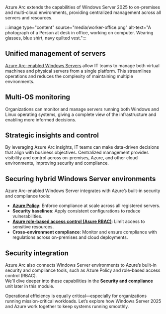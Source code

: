 Azure Arc extends the capabilities of Windows Server 2025 to on-premises and multi-cloud environments, providing centralized management across all servers and resources.

:::image type="content" source="media/worker-office.png" alt-text="A photograph of a Person at desk in office, working on computer. Wearing glasses, blue shirt, navy quilted vest.":::

## Unified management of servers

[Azure Arc-enabled Windows Servers](https://learn.microsoft.com/en-us/azure/azure-arc/servers/overview) allow IT teams to manage both virtual machines and physical servers from a single platform. This streamlines operations and reduces the complexity of maintaining multiple environments.

## Multi-OS monitoring

Organizations can monitor and manage servers running both Windows and Linux operating systems, giving a complete view of the infrastructure and enabling more informed decisions.

## Strategic insights and control

By leveraging Azure Arc insights, IT teams can make data-driven decisions that align with business objectives. Centralized management provides visibility and control across on-premises, Azure, and other cloud environments, improving security and compliance.

## Securing hybrid Windows Server environments

Azure Arc-enabled Windows Server integrates with Azure’s built-in security and compliance tools:

- **[Azure Policy](https://learn.microsoft.com/en-us/azure/governance/policy/overview)**: Enforce compliance at scale across all registered servers.
- **Security baselines**: Apply consistent configurations to reduce vulnerabilities.
- **[Asure role-based access control (Asure RBAC)](https://learn.microsoft.com/en-us/azure/role-based-access-control/overview)**: Limit access to sensitive resources.
- **Cross-environment compliance**: Monitor and ensure compliance with regulations across on-premises and cloud deployments.
 
## Security integration

Azure Arc also connects Windows Server environments to Azure’s built-in security and compliance tools, such as Azure Policy and role-based access control (RBAC).  
We’ll dive deeper into these capabilities in the **Security and compliance** unit later in this module.

Operational efficiency is equally critical—especially for organizations running mission-critical workloads. Let’s explore how Windows Server 2025 and Azure work together to keep systems running smoothly.